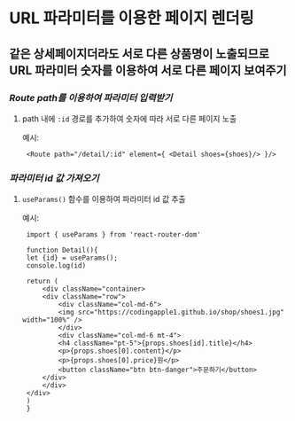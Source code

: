 # URL 파라미터를 이용한 페이지 렌더링
## 같은 상세페이지더라도 서로 다른 상품명이 노출되므로 URL 파라미터 숫자를 이용하여 서로 다른 페이지 보여주기

### *Route path를 이용하여 파라미터 입력받기*
1. path 내에 `:id` 경로를 추가하여 숫자에 따라 서로 다른 페이지 노출

    예시:

        <Route path="/detail/:id" element={ <Detail shoes={shoes}/> }/>

### *파라미터 id 값 가져오기*
1. `useParams()` 함수를 이용하여 파라미터 id 값 추출

    예시:

        import { useParams } from 'react-router-dom'

        function Detail(){
        let {id} = useParams();
        console.log(id)
        
        return (
            <div className="container>
            <div className="row">
                <div className="col-md-6">
                <img src="https://codingapple1.github.io/shop/shoes1.jpg" width="100%" />
                </div>
                <div className="col-md-6 mt-4">
                <h4 className="pt-5">{props.shoes[id].title}</h4>
                <p>{props.shoes[0].content}</p>
                <p>{props.shoes[0].price}원</p>
                <button className="btn btn-danger">주문하기</button>
            </div>
            </div>
        </div>
        )
        }


